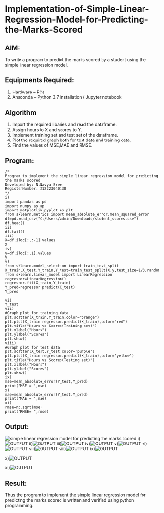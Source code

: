 # Implementation-of-Simple-Linear-Regression-Model-for-Predicting-the-Marks-Scored

## AIM:
To write a program to predict the marks scored by a student using the simple linear regression model.

## Equipments Required:
1. Hardware – PCs
2. Anaconda – Python 3.7 Installation / Jupyter notebook

## Algorithm
1. Import the required libaries and read the dataframe.
2. Assign hours to X and scores to Y.
3. Implement training set and test set of the dataframe.
4. Plot the required graph both for test data and training data.
5. Find the values of MSE,MAE and RMSE.

## Program:
```
/*
Program to implement the simple linear regression model for predicting the marks scored.
Developed by: N.Navya Sree
RegisterNumber: 212223040138 
*/
i)
import pandas as pd
import numpy as np
import matplotlib.pyplot as plt
from sklearn.metrics import mean_absolute_error,mean_squared_error
df=pd.read_csv("C:/Users/admin/Downloads/student_scores.csv")
df.head()
ii)
df.tail()
iii)
X=df.iloc[:,:-1].values
X
iv)
y=df.iloc[:,1].values
y
v)
from sklearn.model_selection import train_test_split
X_train,X_test,Y_train,Y_test=train_test_split(X,y,test_size=1/3,random_state=0)
from sklearn.linear_model import LinearRegression
regressor=LinearRegression()
regressor.fit(X_train,Y_train)
Y_pred=regressor.predict(X_test)
Y_pred

vi)
Y_test
vii)
#Graph plot for training data
plt.scatter(X_train,Y_train,color="orange")
plt.plot(X_train,regressor.predict(X_train),color="red")
plt.title("Hours vs Scores(Training set)")
plt.xlabel("Hours")
plt.ylabel("Scores")
plt.show()
viii)
#Graph plot for test data
plt.scatter(X_test,Y_test,color='purple')
plt.plot(X_train,regressor.predict(X_train),color='yellow')
plt.title("Hours vs Scores(Testing set)")
plt.xlabel("Hours")
plt.ylabel("Scores")
plt.show()
ix)
mse=mean_absolute_error(Y_test,Y_pred)
print('MSE = ',mse)
x)
mae=mean_absolute_error(Y_test,Y_pred)
print('MAE = ',mae)
xi)
rmse=np.sqrt(mse)
print("RMSE= ",rmse)

```

## Output:
![simple linear regression model for predicting the marks scored](sam.png)
i)![OUTPUT](<1 (3).png>)
ii)![OUTPUT](<2 (2).png>)
iii)![OUTPUT](<3 (2).png>)
iv)![OUTPUT](<4 (2).png>)
v)![OUTPUT](<5 (2).png>)
vi)![OUTPUT](7.png)
vii)![OUTPUT](8.png)
viii)![OUTPUT](9.png)
ix)![OUTPUT](10.png)


x)![OUTPUT](11.png)


xi)![OUTPUT](12.png)

## Result:
Thus the program to implement the simple linear regression model for predicting the marks scored is written and verified using python programming.


